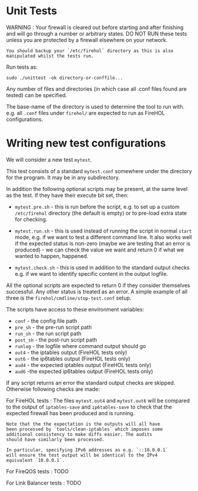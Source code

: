Unit Tests
==========

WARNING
:   Your firewall is cleared out before starting and after finishing
    and will go through a number or arbitrary states. DO NOT RUN these tests
    unless you are protected by a firewall elsewhere on your network.

    You should backup your `/etc/firehol` directory as this is also
    manipulated whilst the tests run.

Run tests as:

~~~~
sudo ./unittest -ok directory-or-conffile...
~~~~

Any number of files and directories (in which case all .conf files found
are tested) can be specified.

The base-name of the directory is used to determine the tool to run with.
e.g. all `.conf` files under `firehol/` are expected to run as FireHOL
configurations.


Writing new test configurations
===============================

We will consider a new test `mytest`.

This test consists of a standard `mytest.conf` somewhere under the
directory for the program. It may be in any subdirectory.

In addition the following optional scripts may be present, at the
same level as the test. If they have their execute bit set, then:

*   `mytest.pre.sh` - this is run before the script, e.g. to set up a
    custom `/etc/firehol` directory (the default is empty) or to
    pre-load extra state for checking.

*   `mytest.run.sh` - this is used instead of running the script
    in normal `start` mode, e.g. if we want to test a different
    command line. It also works well if the expected status
    is non-zero (maybe we are testing that an error is produced) - we
    can check the value we want and return 0 if what we wanted to
    happen, happened.

*   `mytest.check.sh` - this is used in addition to the standard
    output checks e.g. if we want to identify specific content in
    the output logfile.

All the optional scripts are expected to return 0 if they consider
themselves successful. Any other status is treated as an error. A
simple example of all three is the `firehol/cmdline/stop-test.conf`
setup.

The scripts have access to these environment variables:

* `conf` - the config file path
* `pre_sh` - the pre-run script path
* `run_sh` - the run script path
* `post_sh` - the post-run script path
* `runlog` - the logfile where command output should go
* `out4` - the iptables output (FireHOL tests only)
* `out6` - the ip6tables output (FireHOL tests only)
* `aud4` - the expected iptables output (FireHOL tests only)
* `aud6` -the expected ip6tables output (FireHOL tests only)

If any script returns an error the standard output checks are skipped.
Otherwise following checks are made:

For FireHOL tests
:   The files `mytest.out4` and  `mytest.out6` will be compared to
    the output of `iptables-save` and `ip6tables-save` to check that
    the expected firewall has been produced and is running.

    Note that the the expectation is the outputs will all have
    been processed by `tools/clean-iptables` which imposes some
    additional consistency to make diffs easier. The audits
    should have similarly been processed.

    In particular, specifying IPv6 addresses as e.g. `::10.0.0.1`
    will ensure the test output will be identical to the IPv4
    equivalent `10.0.0.1`.

For FireQOS tests
:   TODO

For Link Balancer tests
:   TODO
